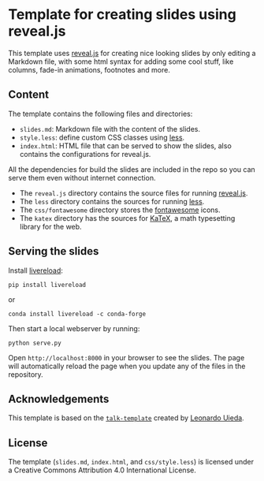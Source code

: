 # Template for creating slides using reveal.js

This template uses [reveal.js](https://revealjs.com/) for creating nice looking
slides by only editing a Markdown file, with some html syntax for adding some
cool stuff, like columns, fade-in animations, footnotes and more.

## Content

The template contains the following files and directories:

- `slides.md`: Markdown file with the content of the slides.
- `style.less`: define custom CSS classes using [less](http://lesscss.org/).
- `index.html`: HTML file that can be served to show the slides, also contains
  the configurations for reveal.js.

All the dependencies for build the slides are included in the repo so you can
serve them even without internet connection.
- The `reveal.js` directory contains the source files for running
  [reveal.js](https://revealjs.com).
- The `less` directory contains the sources for running
  [less](https://lesscss.org/).
- The `css/fontawesome` directory stores the
  [fontawesome](https://fontawesome.com/) icons.
- The `katex` directory has the sources for [KaTeX](https://katex.org/), a math
  typesetting library for the web.


## Serving the slides

Install [livereload](https://github.com/lepture/python-livereload):

```
pip install livereload
```

or

```
conda install livereload -c conda-forge
```

Then start a local webserver by running:

```
python serve.py
```

Open `http://localhost:8000` in your browser to see the slides. The page will
automatically reload the page when you update any of the files in the
repository.

## Acknowledgements

This template is based on the
[`talk-template`](https://github.com/leouieda/talk-template) created by
[Leonardo Uieda](https://www.leouieda.com).

## License

The template (`slides.md`, `index.html`, and `css/style.less`) is licensed under
a Creative Commons Attribution 4.0 International License.
